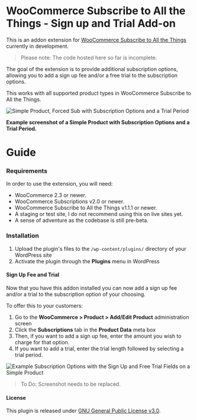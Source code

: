# WooCommerce Subscribe to All the Things - Sign up and Trial Add-on

This is an addon extension for [WooCommerce Subscribe to All the Things](https://github.com/Prospress/woocommerce-subscribe-all-the-things) currently in development.

> Please note: The code hosted here so far is incomplete.

The goal of the extension is to provide additional subscription options, allowing you to add a sign up fee and/or a free trial to the subscription options.

This works with all supported product types in WooCommerce Subscribe to All the Things.

![Simple Product, Forced Sub with Subscription Options and a Trial Period](https://cldup.com/7iwW_UBfpn.png)

**Example screenshot of a Simple Product with Subscription Options and a Trial Period.**

# Guide

### Requirements

In order to use the extension, you will need:

* WooCommerce 2.3 or newer.
* WooCommerce Subscriptions v2.0 or newer.
* WooCommerce Subscribe to All the Things v1.1.1 or newer.
* A staging or test site, I do not recommend using this on live sites yet.
* A sense of adventure as the codebase is still pre-beta.

### Installation

1. Upload the plugin's files to the `/wp-content/plugins/` directory of your WordPress site
2. Activate the plugin through the **Plugins** menu in WordPress

#### Sign Up Fee and Trial

Now that you have this addon installed you can now add a sign up fee and/or a trial to the subscription option of your choosing.

To offer this to your customers:

1. Go to the **WooCommerce > Product > Add/Edit Product** administration screen
2. Click the **Subscriptions** tab in the **Product Data** meta box
3. Then, if you want to add a sign up fee, enter the amount you wish to charge for that option.
4. If you want to add a trial, enter the trial length followed by selecting a trial period.

![Example Subscription Options with the Sign Up and Free Trial Fields on a Simple Product](https://cldup.com/a_dlYS0yFr.png)

> To Do: Screenshot needs to be replaced.

#### License

This plugin is released under [GNU General Public License v3.0](http://www.gnu.org/licenses/gpl-3.0.html).
